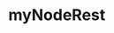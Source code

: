 # myNodeRest

<!--// server.js

// BASE SETUP
// =============================================================================

// call the packages we need
var express    = require('express');        // call express
var app        = express();                 // define our app using express
var bodyParser = require('body-parser');

// configure app to use bodyParser()
// this will let us get the data from a POST
app.use(bodyParser.urlencoded({ extended: true }));
app.use(bodyParser.json());

var port = process.env.PORT || 8080;        // set our port

// ROUTES FOR OUR API
// =============================================================================
var router = express.Router();              // get an instance of the express Router

// test route to make sure everything is working (accessed at GET http://localhost:8080/api)
router.get('/', function(req, res) {
    res.json({ message: 'hooray! welcome to our api!' });
});

// more routes for our API will happen here

// REGISTER OUR ROUTES -------------------------------
// all of our routes will be prefixed with /api
app.use('/api', router);

// START THE SERVER
// =============================================================================
app.listen(port);
console.log('Magic happens on port ' + port);-->


 <!--"scripts": {
    // https://docs.npmjs.com/misc/scripts
    // "heroku-prebuild": "echo This runs before Heroku installs your dependencies.",
    // "heroku-postbuild": "echo This runs afterwards.",
    // "postinstall": "scripts/postinstall.sh",
    // "postinstall": "if [ $BUILD_ASSETS ]; then npm run build-assets; fi",
    // "build-assets": "bower install && grunt build",
    // "postinstall": "bower install && grunt build",
    // "serve": "nodemon index.js",
    // "dev": "nodemon index.js", // npm run dev
    "start": "nodemon index.js", // "node index.js", // npm run start
    "test": "test" // npm run test
  },-->

  <!--

  1) mongod -dbpath /c/Users/surejap/www/mongodata          or    mongod -dbpath /c/Users/xxxxxxxxxxx/www/mongodata
  2) npm run serve_windows
  3) npm install
  4) git cmds

  git status
  git add *
  git commit -a -m "security modules for csrf"
  git push

  git push heroku master


  mongodump --out /c/Users/prash/Downloads/
  mongodump --collection myCollection --db test

  mongorestore /c/Users/prash/Downloads/myMongoDb
  this will restore given path data to current running instance

  -->